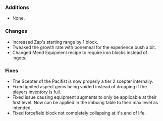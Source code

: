 ### Additions
* None.

### Changes
* Increased Zap's starting range by 1 block.
* Tweaked the growth rate with bonemeal for the experience bush a bit.
* Changed Mend Equipment recipe to require iron blocks instead of ingots.

### Fixes
* The Scepter of the Pacifist is now properly a tier 2 scepter internally.
* Fixed ignited aspect gems being voided instead of dropping if the players inventory is full.
* Fixed issue causing equipment augments to only be applicable at their first level. Now can be applied in the imbuing table to their max level as intended.
* Fixed forcefield block not completely collapsing at it's end of life.